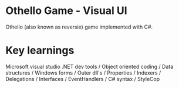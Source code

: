 # Othello Game - Visual UI
Othello (also known as reversie) game implemented with C#.

# Key learnings
Microsoft visual studio .NET dev tools /
Object oriented coding /
Data structures /
Windows forms / 
Outer dll's /
Properties /
Indexers /
Delegations /
Interfaces /
EventHandlers /
C# syntax /
StyleCop

